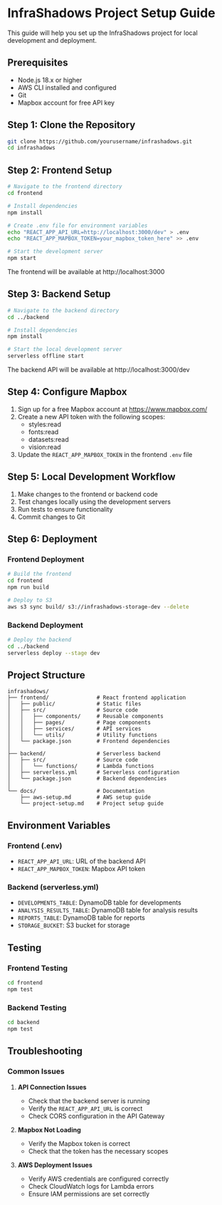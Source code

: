 # InfraShadows Project Setup Guide

This guide will help you set up the InfraShadows project for local development and deployment.

## Prerequisites

- Node.js 18.x or higher
- AWS CLI installed and configured
- Git
- Mapbox account for free API key

## Step 1: Clone the Repository

```bash
git clone https://github.com/yourusername/infrashadows.git
cd infrashadows
```

## Step 2: Frontend Setup

```bash
# Navigate to the frontend directory
cd frontend

# Install dependencies
npm install

# Create .env file for environment variables
echo "REACT_APP_API_URL=http://localhost:3000/dev" > .env
echo "REACT_APP_MAPBOX_TOKEN=your_mapbox_token_here" >> .env

# Start the development server
npm start
```

The frontend will be available at http://localhost:3000

## Step 3: Backend Setup

```bash
# Navigate to the backend directory
cd ../backend

# Install dependencies
npm install

# Start the local development server
serverless offline start
```

The backend API will be available at http://localhost:3000/dev

## Step 4: Configure Mapbox

1. Sign up for a free Mapbox account at https://www.mapbox.com/
2. Create a new API token with the following scopes:
   - styles:read
   - fonts:read
   - datasets:read
   - vision:read
3. Update the `REACT_APP_MAPBOX_TOKEN` in the frontend `.env` file

## Step 5: Local Development Workflow

1. Make changes to the frontend or backend code
2. Test changes locally using the development servers
3. Run tests to ensure functionality
4. Commit changes to Git

## Step 6: Deployment

### Frontend Deployment

```bash
# Build the frontend
cd frontend
npm run build

# Deploy to S3
aws s3 sync build/ s3://infrashadows-storage-dev --delete
```

### Backend Deployment

```bash
# Deploy the backend
cd ../backend
serverless deploy --stage dev
```

## Project Structure

```
infrashadows/
├── frontend/               # React frontend application
│   ├── public/             # Static files
│   ├── src/                # Source code
│   │   ├── components/     # Reusable components
│   │   ├── pages/          # Page components
│   │   ├── services/       # API services
│   │   └── utils/          # Utility functions
│   └── package.json        # Frontend dependencies
│
├── backend/                # Serverless backend
│   ├── src/                # Source code
│   │   └── functions/      # Lambda functions
│   ├── serverless.yml      # Serverless configuration
│   └── package.json        # Backend dependencies
│
└── docs/                   # Documentation
    ├── aws-setup.md        # AWS setup guide
    └── project-setup.md    # Project setup guide
```

## Environment Variables

### Frontend (.env)

- `REACT_APP_API_URL`: URL of the backend API
- `REACT_APP_MAPBOX_TOKEN`: Mapbox API token

### Backend (serverless.yml)

- `DEVELOPMENTS_TABLE`: DynamoDB table for developments
- `ANALYSIS_RESULTS_TABLE`: DynamoDB table for analysis results
- `REPORTS_TABLE`: DynamoDB table for reports
- `STORAGE_BUCKET`: S3 bucket for storage

## Testing

### Frontend Testing

```bash
cd frontend
npm test
```

### Backend Testing

```bash
cd backend
npm test
```

## Troubleshooting

### Common Issues

1. **API Connection Issues**
   - Check that the backend server is running
   - Verify the `REACT_APP_API_URL` is correct
   - Check CORS configuration in the API Gateway

2. **Mapbox Not Loading**
   - Verify the Mapbox token is correct
   - Check that the token has the necessary scopes

3. **AWS Deployment Issues**
   - Verify AWS credentials are configured correctly
   - Check CloudWatch logs for Lambda errors
   - Ensure IAM permissions are set correctly